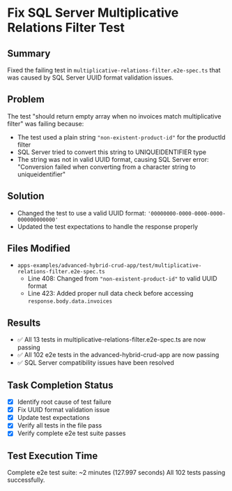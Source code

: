 # Fix SQL Server Multiplicative Relations Filter Test

## Summary
Fixed the failing test in `multiplicative-relations-filter.e2e-spec.ts` that was caused by SQL Server UUID format validation issues.

## Problem
The test "should return empty array when no invoices match multiplicative filter" was failing because:
- The test used a plain string `"non-existent-product-id"` for the productId filter
- SQL Server tried to convert this string to UNIQUEIDENTIFIER type
- The string was not in valid UUID format, causing SQL Server error: "Conversion failed when converting from a character string to uniqueidentifier"

## Solution
- Changed the test to use a valid UUID format: `'00000000-0000-0000-0000-000000000000'`
- Updated the test expectations to handle the response properly

## Files Modified
- `apps-examples/advanced-hybrid-crud-app/test/multiplicative-relations-filter.e2e-spec.ts`
  - Line 408: Changed from `"non-existent-product-id"` to valid UUID format
  - Line 423: Added proper null data check before accessing `response.body.data.invoices`

## Results
- ✅ All 13 tests in multiplicative-relations-filter.e2e-spec.ts are now passing
- ✅ All 102 e2e tests in the advanced-hybrid-crud-app are now passing
- ✅ SQL Server compatibility issues have been resolved

## Task Completion Status
- [x] Identify root cause of test failure
- [x] Fix UUID format validation issue
- [x] Update test expectations
- [x] Verify all tests in the file pass
- [x] Verify complete e2e test suite passes

## Test Execution Time
Complete e2e test suite: ~2 minutes (127.997 seconds)
All 102 tests passing successfully.